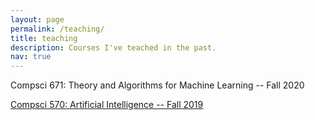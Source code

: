 ```yaml
---
layout: page
permalink: /teaching/
title: teaching
description: Courses I've teached in the past.
nav: true
---
```


Compsci 671: Theory and Algorithms for Machine Learning -- Fall 2020

[Compsci 570: Artificial Intelligence -- Fall 2019](https://courses.cs.duke.edu//fall19/compsci570/)
